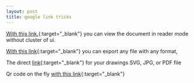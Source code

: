 ```yaml
---
layout: post
title: google link tricks
---
```


[With this link.](https://docs.google.com/spreadsheets/d/SHEET_ID/preview){:target="_blank"} you can view the document in reader mode without cluster of ui.

[With this link](https://docs.google.com/document/d/DOC_FILE_ID/export?format=pdf){:target="_blank"}  you can export any file with any format,

The direct [link](https://docs.google.com/drawings/d/FILE_ID/export/svg){:target="_blank"} for your drawings SVG, JPG, or PDF file

Qr code on the fly [with this link](https://chart.googleapis.com/chart?chs=500x500&cht=qr&chld=H&chl=texthere){:target="_blank"}
